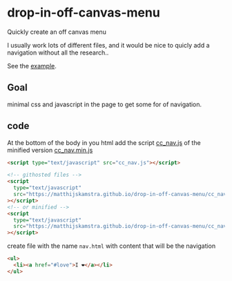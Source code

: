 # drop-in-off-canvas-menu

Quickly create an off canvas menu

I usually work lots of different files, and it would be nice to quicly add a navigation without all the research..

See the [example](https://matthijskamstra.github.io/drop-in-off-canvas-menu/).

## Goal

minimal css and javascript in the page to get some for of navigation.

## code

At the bottom of the body in you html add the script [cc_nav.js](/dist/cc_nav.js) of the minified version [cc_nav.min.js](/dist/cc_nav.min.js)

```html
<script type="text/javascript" src="cc_nav.js"></script>
```

```html
<!-- githosted files -->
<script
  type="text/javascript"
  src="https://matthijskamstra.github.io/drop-in-off-canvas-menu/cc_nav.js"
></script>
<!-- or minified -->
<script
  type="text/javascript"
  src="https://matthijskamstra.github.io/drop-in-off-canvas-menu/cc_nav.min.js"
></script>
```

create file with the name `nav.html` with content that will be the navigation

```html
<ul>
  <li><a href="#love">I ❤</a></li>
</ul>
```
